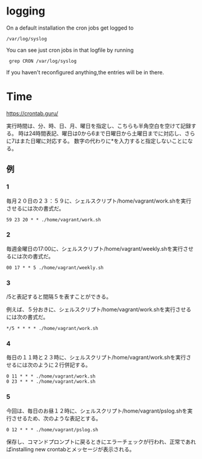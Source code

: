 # logging
On a default installation the cron jobs get logged to

```Shell
/var/log/syslog
```

You can see just cron jobs in that logfile by running

```Shell
 grep CRON /var/log/syslog
 ```
 
If you haven't reconfigured anything,the entries will be in there.

# Time
https://crontab.guru/

実行時間は、分、時、日、月、曜日を指定し、こちらも半角空白を空けて記録する。
時は24時間表記、曜日は0から6まで日曜日から土曜日までに対応し、さらに7はまた日曜に対応する。
数字の代わりに*を入力すると指定しないことになる。

## 例
### 1
毎月２０日の２３：５９に、シェルスクリプト/home/vagrant/work.shを実行させるには次の書式だ。

```shell
59 23 20 * * ./home/vagrant/work.sh
```

### 2
毎週金曜日の17:00に、シェルスクリプト/home/vagrant/weekly.shを実行させるには次の書式だ。

```shell
00 17 * * 5 ./home/vagrant/weekly.sh
```

### 3
/5と表記すると間隔５を表すことができる。

例えば、５分おきに、シェルスクリプト/home/vagrant/work.shを実行させるには次の書式だ。

```shell
*/5 * * * * ./home/vagrant/work.sh
```

### 4
毎日の１１時と２３時に、シェルスクリプト/home/vagrant/work.shを実行させるには次のように２行併記する。

```shell
0 11 * * * ./home/vagrant/work.sh
0 23 * * * ./home/vagrant/work.sh
```

### 5
今回は、毎日のお昼１２時に、シェルスクリプト/home/vagrant/pslog.shを実行させるため、次のような表記とする。

```shell
0 12 * * * ./home/vagrant/pslog.sh
```

保存し、コマンドプロンプトに戻るときにエラーチェックが行われ、正常であればinstalling new crontabとメッセージが表示される。